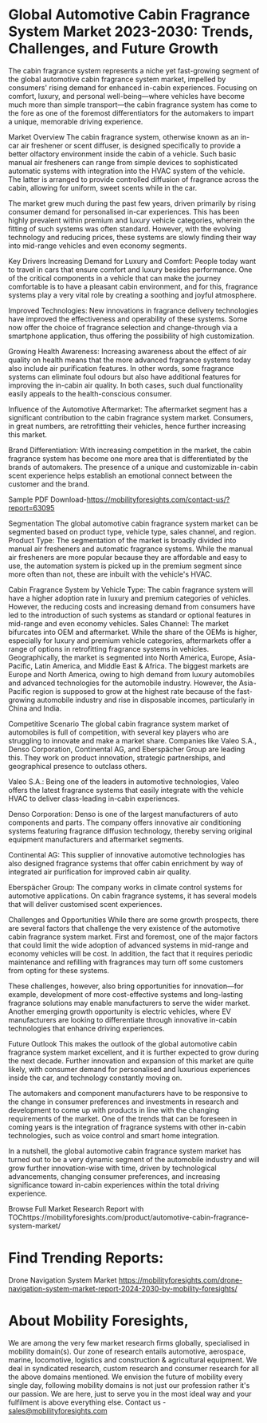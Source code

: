 # Global Automotive Cabin Fragrance System Market 2023-2030: Trends, Challenges, and Future Growth
The cabin fragrance system represents a niche yet fast-growing segment of the global automotive cabin fragrance system market, impelled by consumers' rising demand for enhanced in-cabin experiences. Focusing on comfort, luxury, and personal well-being—where vehicles have become much more than simple transport—the cabin fragrance system has come to the fore as one of the foremost differentiators for the automakers to impart a unique, memorable driving experience.

Market Overview
The cabin fragrance system, otherwise known as an in-car air freshener or scent diffuser, is designed specifically to provide a better olfactory environment inside the cabin of a vehicle. Such basic manual air fresheners can range from simple devices to sophisticated automatic systems with integration into the HVAC  system of the vehicle. The latter is arranged to provide controlled diffusion of fragrance across the cabin, allowing for uniform, sweet scents while in the car.

The market grew much during the past few years, driven primarily by rising consumer demand for personalised in-car experiences. This has been highly prevalent within premium and luxury vehicle categories, wherein the fitting of such systems was often standard. However, with the evolving technology and reducing prices, these systems are slowly finding their way into mid-range vehicles and even economy segments.

Key Drivers
Increasing Demand for Luxury and Comfort: People today want to travel in cars that ensure comfort and luxury besides performance. One of the critical components in a vehicle that can make the journey comfortable is to have a pleasant cabin environment, and for this, fragrance systems play a very vital role by creating a soothing and joyful atmosphere.

Improved Technologies: New innovations in fragrance delivery technologies have improved the effectiveness and operability of these systems. Some now offer the choice of fragrance selection and change-through via a smartphone application, thus offering the possibility of high customization.

Growing Health Awareness: Increasing awareness about the effect of air quality on health means that the more advanced fragrance systems today also include air purification features. In other words, some fragrance systems can eliminate foul odours but also have additional features for improving the in-cabin air quality. In both cases, such dual functionality easily appeals to the health-conscious consumer.

Influence of the Automotive Aftermarket: The aftermarket segment has a significant contribution to the cabin fragrance system market. Consumers, in great numbers, are retrofitting their vehicles, hence further increasing this market.

Brand Differentiation: With increasing competition in the market, the cabin fragrance system has become one more area that is differentiated by the brands of automakers. The presence of a unique and customizable in-cabin scent experience helps establish an emotional connect between the customer and the brand.



Sample PDF Download-https://mobilityforesights.com/contact-us/?report=63095


Segmentation
The global automotive cabin fragrance system market can be segmented based on product type, vehicle type, sales channel, and region.
Product Type: The segmentation of the market is broadly divided into manual air fresheners and automatic fragrance systems. While the manual air fresheners are more popular because they are affordable and easy to use, the automation system is picked up in the premium segment since more often than not, these are inbuilt with the vehicle's HVAC.

Cabin Fragrance System by Vehicle Type: The cabin fragrance system will have a higher adoption rate in luxury and premium categories of vehicles. However, the reducing costs and increasing demand from consumers have led to the introduction of such systems as standard or optional features in mid-range and even economy vehicles.
Sales Channel: The market bifurcates into OEM and aftermarket. While the share of the OEMs is higher, especially for luxury and premium vehicle categories, aftermarkets offer a range of options in retrofitting fragrance systems in vehicles.
Geographically, the market is segmented into North America, Europe, Asia-Pacific, Latin America, and Middle East & Africa. The biggest markets are Europe and North America, owing to high demand from luxury automobiles and advanced technologies for the automobile industry. However, the Asia-Pacific region is supposed to grow at the highest rate because of the fast-growing automobile industry and rise in disposable incomes, particularly in China and India.

Competitive Scenario
The global cabin fragrance system market of automobiles is full of competition, with several key players who are struggling to innovate and make a market share. Companies like Valeo S.A., Denso Corporation, Continental AG, and Eberspächer Group are leading this. They work on product innovation, strategic partnerships, and geographical presence to outclass others.

Valeo S.A.: Being one of the leaders in automotive technologies, Valeo offers the latest fragrance systems that easily integrate with the vehicle HVAC to deliver class-leading in-cabin experiences.

Denso Corporation: Denso is one of the largest manufacturers of auto components and parts. The company offers innovative air conditioning systems featuring fragrance diffusion technology, thereby serving original equipment manufacturers and aftermarket segments.

Continental AG: This supplier of innovative automotive technologies has also designed fragrance systems that offer cabin enrichment by way of integrated air purification for improved cabin air quality.

Eberspächer Group: The company works in climate control systems for automotive applications. On cabin fragrance systems, it has several models that will deliver customised scent experiences.

Challenges and Opportunities
While there are some growth prospects, there are several factors that challenge the very existence of the automotive cabin fragrance system market. First and foremost, one of the major factors that could limit the wide adoption of advanced systems in mid-range and economy vehicles will be cost. In addition, the fact that it requires periodic maintenance and refilling with fragrances may turn off some customers from opting for these systems.

These challenges, however, also bring opportunities for innovation—for example, development of more cost-effective systems and long-lasting fragrance solutions may enable manufacturers to serve the wider market. Another emerging growth opportunity is electric vehicles, where EV manufacturers are looking to differentiate through innovative in-cabin technologies that enhance driving experiences.

Future Outlook
This makes the outlook of the global automotive cabin fragrance system market excellent, and it is further expected to grow during the next decade. Further innovation and expansion of this market are quite likely, with consumer demand for personalised and luxurious experiences inside the car, and technology constantly moving on.

The automakers and component manufacturers have to be responsive to the change in consumer preferences and investments in research and development to come up with products in line with the changing requirements of the market. One of the trends that can be foreseen in coming years is the integration of fragrance systems with other in-cabin technologies, such as voice control and smart home integration.

In a nutshell, the global automotive cabin fragrance system market has turned out to be a very dynamic segment of the automobile industry and will grow further innovation-wise with time, driven by technological advancements, changing consumer preferences, and increasing significance toward in-cabin experiences within the total driving experience.



Browse Full Market Research Report with TOChttps://mobilityforesights.com/product/automotive-cabin-fragrance-system-market/



# Find Trending Reports:
Drone Navigation System Market https://mobilityforesights.com/drone-navigation-system-market-report-2024-2030-by-mobility-foresights/

# About Mobility Foresights,
We are among the very few market research firms globally, specialised in mobility domain(s). Our zone of research entails automotive, aerospace, marine, locomotive, logistics and construction & agricultural equipment. We deal in syndicated research, custom research and consumer research for all the above domains mentioned.
We envision the future of mobility every single day, following mobility domains is not just our profession rather it's our passion. We are here, just to serve you in the most ideal way and your fulfilment is above everything else. Contact us -  sales@mobilityforesights.com 





